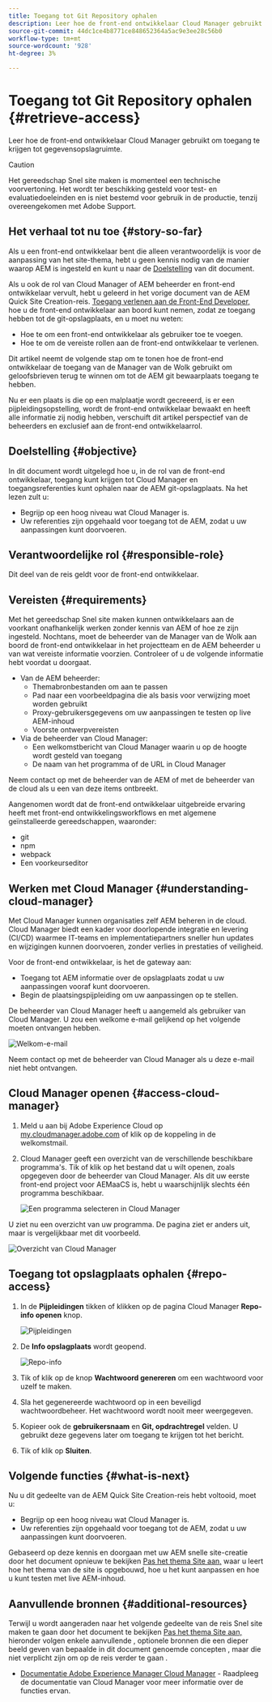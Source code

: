 ```yaml
---
title: Toegang tot Git Repository ophalen
description: Leer hoe de front-end ontwikkelaar Cloud Manager gebruikt om toegang te krijgen tot gegevensopslagruimte.
source-git-commit: 44dc1ce4b8771ce848652364a5ac9e3ee28c56b0
workflow-type: tm+mt
source-wordcount: '928'
ht-degree: 3%

---
```



# Toegang tot Git Repository ophalen {#retrieve-access}

Leer hoe de front-end ontwikkelaar Cloud Manager gebruikt om toegang te krijgen tot gegevensopslagruimte.

>[!CAUTION]
>
>Het gereedschap Snel site maken is momenteel een technische voorvertoning. Het wordt ter beschikking gesteld voor test- en evaluatiedoeleinden en is niet bestemd voor gebruik in de productie, tenzij overeengekomen met Adobe Support.

## Het verhaal tot nu toe {#story-so-far}

Als u een front-end ontwikkelaar bent die alleen verantwoordelijk is voor de aanpassing van het site-thema, hebt u geen kennis nodig van de manier waarop AEM is ingesteld en kunt u naar de [Doelstelling](#objective) van dit document.

Als u ook de rol van Cloud Manager of AEM beheerder en front-end ontwikkelaar vervult, hebt u geleerd in het vorige document van de AEM Quick Site Creation-reis. [Toegang verlenen aan de Front-End Developer,](grant-access.md) hoe u de front-end ontwikkelaar aan boord kunt nemen, zodat ze toegang hebben tot de git-opslagplaats, en u moet nu weten:

* Hoe te om een front-end ontwikkelaar als gebruiker toe te voegen.
* Hoe te om de vereiste rollen aan de front-end ontwikkelaar te verlenen.

Dit artikel neemt de volgende stap om te tonen hoe de front-end ontwikkelaar de toegang van de Manager van de Wolk gebruikt om geloofsbrieven terug te winnen om tot de AEM git bewaarplaats toegang te hebben.

Nu er een plaats is die op een malplaatje wordt gecreeerd, is er een pijpleidingsopstelling, wordt de front-end ontwikkelaar bewaakt en heeft alle informatie zij nodig hebben, verschuift dit artikel perspectief van de beheerders en exclusief aan de front-end ontwikkelaarrol.

## Doelstelling {#objective}

In dit document wordt uitgelegd hoe u, in de rol van de front-end ontwikkelaar, toegang kunt krijgen tot Cloud Manager en toegangsreferenties kunt ophalen naar de AEM git-opslagplaats. Na het lezen zult u:

* Begrijp op een hoog niveau wat Cloud Manager is.
* Uw referenties zijn opgehaald voor toegang tot de AEM, zodat u uw aanpassingen kunt doorvoeren.

## Verantwoordelijke rol {#responsible-role}

Dit deel van de reis geldt voor de front-end ontwikkelaar.

## Vereisten {#requirements}

Met het gereedschap Snel site maken kunnen ontwikkelaars aan de voorkant onafhankelijk werken zonder kennis van AEM of hoe ze zijn ingesteld. Nochtans, moet de beheerder van de Manager van de Wolk aan boord de front-end ontwikkelaar in het projectteam en de AEM beheerder u van wat vereiste informatie voorzien. Controleer of u de volgende informatie hebt voordat u doorgaat.

* Van de AEM beheerder:
   * Themabronbestanden om aan te passen
   * Pad naar een voorbeeldpagina die als basis voor verwijzing moet worden gebruikt
   * Proxy-gebruikersgegevens om uw aanpassingen te testen op live AEM-inhoud
   * Voorste ontwerpvereisten
* Via de beheerder van Cloud Manager:
   * Een welkomstbericht van Cloud Manager waarin u op de hoogte wordt gesteld van toegang
   * De naam van het programma of de URL in Cloud Manager

Neem contact op met de beheerder van de AEM of met de beheerder van de cloud als u een van deze items ontbreekt.

Aangenomen wordt dat de front-end ontwikkelaar uitgebreide ervaring heeft met front-end ontwikkelingsworkflows en met algemene geïnstalleerde gereedschappen, waaronder:

* git
* npm
* webpack
* Een voorkeurseditor

## Werken met Cloud Manager {#understanding-cloud-manager}

Met Cloud Manager kunnen organisaties zelf AEM beheren in de cloud. Cloud Manager biedt een kader voor doorlopende integratie en levering (CI/CD) waarmee IT-teams en implementatiepartners sneller hun updates en wijzigingen kunnen doorvoeren, zonder verlies in prestaties of veiligheid.

Voor de front-end ontwikkelaar, is het de gateway aan:

* Toegang tot AEM informatie over de opslagplaats zodat u uw aanpassingen vooraf kunt doorvoeren.
* Begin de plaatsingspijpleiding om uw aanpassingen op te stellen.

De beheerder van Cloud Manager heeft u aangemeld als gebruiker van Cloud Manager. U zou een welkome e-mail gelijkend op het volgende moeten ontvangen hebben.

![Welkom-e-mail](assets/welcome-email.png)

Neem contact op met de beheerder van Cloud Manager als u deze e-mail niet hebt ontvangen.

## Cloud Manager openen {#access-cloud-manager}

1. Meld u aan bij Adobe Experience Cloud op [my.cloudmanager.adobe.com](https://my.cloudmanager.adobe.com/) of klik op de koppeling in de welkomstmail.

1. Cloud Manager geeft een overzicht van de verschillende beschikbare programma&#39;s. Tik of klik op het bestand dat u wilt openen, zoals opgegeven door de beheerder van Cloud Manager. Als dit uw eerste front-end project voor AEMaaCS is, hebt u waarschijnlijk slechts één programma beschikbaar.

   ![Een programma selecteren in Cloud Manager](assets/cloud-manager-select-program.png)

U ziet nu een overzicht van uw programma. De pagina ziet er anders uit, maar is vergelijkbaar met dit voorbeeld.

![Overzicht van Cloud Manager](assets/cloud-manager-overview.png)

## Toegang tot opslagplaats ophalen {#repo-access}

1. In de **Pijpleidingen** tikken of klikken op de pagina Cloud Manager **Repo-info openen** knop.

   ![Pijpleidingen](assets/pipelines-repo-info.png)

1. De **Info opslagplaats** wordt geopend.

   ![Repo-info](assets/repo-info.png)

1. Tik of klik op de knop **Wachtwoord genereren** om een wachtwoord voor uzelf te maken.

1. Sla het gegenereerde wachtwoord op in een beveiligd wachtwoordbeheer. Het wachtwoord wordt nooit meer weergegeven.

1. Kopieer ook de **gebruikersnaam** en **Git, opdrachtregel** velden. U gebruikt deze gegevens later om toegang te krijgen tot het bericht.

1. Tik of klik op **Sluiten**.

## Volgende functies {#what-is-next}

Nu u dit gedeelte van de AEM Quick Site Creation-reis hebt voltooid, moet u:

* Begrijp op een hoog niveau wat Cloud Manager is.
* Uw referenties zijn opgehaald voor toegang tot de AEM, zodat u uw aanpassingen kunt doorvoeren.

Gebaseerd op deze kennis en doorgaan met uw AEM snelle site-creatie door het document opnieuw te bekijken [Pas het thema Site aan,](customize-theme.md) waar u leert hoe het thema van de site is opgebouwd, hoe u het kunt aanpassen en hoe u kunt testen met live AEM-inhoud.

## Aanvullende bronnen {#additional-resources}

Terwijl u wordt aangeraden naar het volgende gedeelte van de reis Snel site maken te gaan door het document te bekijken [Pas het thema Site aan,](customize-theme.md) hieronder volgen enkele aanvullende , optionele bronnen die een dieper beeld geven van bepaalde in dit document genoemde concepten , maar die niet verplicht zijn om op de reis verder te gaan .

* [Documentatie Adobe Experience Manager Cloud Manager](https://experienceleague.adobe.com/docs/experience-manager-cloud-manager/using/introduction-to-cloud-manager.html) - Raadpleeg de documentatie van Cloud Manager voor meer informatie over de functies ervan.
